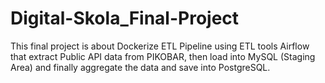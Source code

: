 # Digital-Skola_Final-Project

This final project is about Dockerize ETL Pipeline using ETL tools Airflow that extract
Public API data from PIKOBAR, then load into MySQL (Staging Area) and finally
aggregate the data and save into PostgreSQL.

